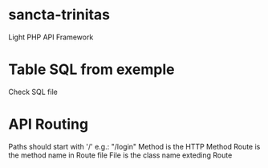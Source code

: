 # sancta-trinitas
Light PHP API Framework

# Table SQL from exemple
Check SQL file

# API Routing
Paths should start with '/' e.g.: "/login"
Method is the HTTP Method
Route is the method name in Route file
File is the class name exteding Route
